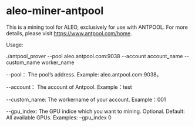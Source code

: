 # aleo-miner-antpool
This is a mining tool for ALEO, exclusively for use with ANTPOOL. For more details, please visit https://www.antpool.com/home.

Usage:

./antpool_prover --pool aleo.antpool.com:9038 --account account_name  --custom_name worker_name

--pool：		The pool’s address. Example:  aleo.antpool.com:9038，

--account：		The account of Antpool. Example：test

--custom_name:	The workername of your account. Example：001

--gpu_index: 		The GPU indice which you want to mining. Optional. Default: All available GPUs. Examples: –gpu_index 0

